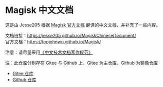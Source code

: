 # Magisk 中文文档

这是由 Jesse205 根据 [Magisk 官方文档](https://topjohnwu.github.io/Magisk/) 翻译的中文文档，并补充了一些内容。

文档链接：<https://jesse205.github.io/MagiskChineseDocument/><br>
官方文档：<https://topjohnwu.github.io/Magisk/>

注意：请尽量采用[《中文技术文档写作规范》](https://github.com/ruanyf/document-style-guide)

注：此仓库分别存在 Gitee 与 Github 上，Gitee 为主仓库，Github 为镜像仓库

* [Gitee 仓库](https://gitee.com/Jesse205/magisk-chinese-document)
* [Github 仓库](https://github.com/Jesse205/MagiskChineseDocument)

